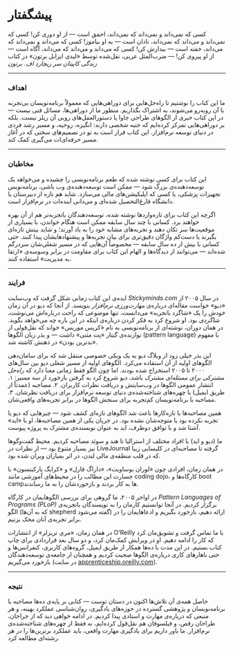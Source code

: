 # پیشگفتار

کسی که نمی‌داند و نمی‌داند که نمی‌داند، احمق است — از او دوری کن!
کسی که نمی‌داند و می‌داند که نمی‌داند، نادان است — به او بیاموز!
کسی که می‌داند و نمی‌داند که می‌داند، خفته است — بیدارش کن!
کسی که می‌داند و می‌داند که می‌داند، آگاه است — از او پیروی کن!
— ضرب‌المثل عربی، نقل‌شده توسط «لیدی ایزابل برتون» در کتاب *زندگی کاپیتان سر ریچارد اف. برتون*

---

### اهداف

ما این کتاب را نوشتیم تا راه‌حل‌هایی برای دوراهی‌هایی که معمولاً برنامه‌نویسان بی‌تجربه با آن روبه‌رو می‌شوند، به اشتراک بگذاریم. منظور ما از دوراهی‌ها، مسائل فنی نیست — در این کتاب خبری از الگوهای طراحی جاوا یا دستورالعمل‌های روبی آن ریلز نیست.
بلکه بر دوراهی‌هایی تمرکز کرده‌ایم که جنبه شخصی دارند: انگیزه، روحیه، و مسیر رشد فردی در دنیای توسعه نرم‌افزار.
این کتاب قرار است به تو در تصمیم‌های سختی که در آغاز مسیر حرفه‌ای‌ات می‌گیری کمک کند.

---

### مخاطبان

این کتاب برای کسی نوشته شده که طعم برنامه‌نویسی را چشیده و می‌خواهد یک توسعه‌دهنده‌ی بزرگ شود —
ممکن است توسعه‌دهنده‌ی وب باشی، برنامه‌نویس تجهیزات پزشکی، یا کسی که اپلیکیشن‌های مالی می‌سازد.
شاید هم تازه از دبیرستان یا دانشگاه فارغ‌التحصیل شده‌ای و می‌دانی آینده‌ات در نرم‌افزار است.

اگرچه این کتاب برای تازه‌واردها نوشته شده، توسعه‌دهندگان باتجربه‌تر هم از آن بهره خواهند برد.
کسانی با چند سال سابقه ممکن است هنگام خواندن، با بسیاری از موقعیت‌ها سر تکان دهند و تجربه‌های مشابه خود را به یاد آورند؛
و شاید بینش تازه‌ای بگیرند یا دست‌کم واژگان دقیق‌تری برای بیان تجربه‌ها و پیشنهادهایشان پیدا کنند.
حتی کسانی با بیش از ده سال سابقه — مخصوصاً آن‌هایی که در مسیر شغلی‌شان سردرگم شده‌اند —
می‌توانند از دیدگاه‌ها و الهام این کتاب برای مقاومت در برابر وسوسه‌ی «ارتقا به مدیریت» استفاده کنند.

---

### فرایند

ایده‌ی این کتاب زمانی شکل گرفت که وب‌سایت *Stickyminds.com* در سال ۲۰۰۵ از «دیو» خواست مقاله‌ای درباره‌ی *مهارت‌ورزی نرم‌افزار* بنویسد.
از آنجا که دیو در آن زمان خودش را یک «شاگرد باتجربه» می‌دانست، تنها موضوعی که راحت درباره‌اش می‌نوشت، *شاگردی* بود.
او شروع کرد به فکر کردن درباره‌ی اینکه در این باره چه می‌خواهد بگوید.
در همان دوران، نوشته‌ای از برنامه‌نویسی به نام «کریس موریس» خواند که نقل‌قولی از نوازنده‌ی گیتار «پت مثنی» داشت —
و بذر زبان الگوها (pattern language) با مفهوم «بدترین بودن» در ذهنش کاشته شد.

این بذر خیلی زود از وبلاگ دیو به یک ویکی خصوصی منتقل شد که برای سامان‌دهی الگوهای اولیه از آن استفاده می‌کرد.
الگوهای اولیه از مسیر شغلی دیو بین سال‌های ۲۰۰۰ تا ۲۰۰۵ استخراج شده بودند.
اما چون الگو فقط زمانی معنا دارد که *راه‌حل مشترکی برای مسئله‌ای مشترک* باشد،
دیو شروع کرد به گرفتن بازخورد از سه مسیر:
۱. انتشار عمومی الگوها در وب‌سایتش و دریافت نظرات کاربران.
۲. مصاحبه (عمدتاً از طریق ایمیل) با چهره‌های شناخته‌شده‌ی دنیای توسعه نرم‌افزار برای دریافت نظرشان.
۳. مصاحبه با برنامه‌نویسان کم‌تجربه برای سنجش الگوها در برابر تجربه‌های واقعی‌شان.

همین مصاحبه‌ها با تازه‌کارها باعث شد الگوهای تازه‌ای کشف شود — چیزهایی که دیو یا تجربه نکرده بود یا متوجه‌شان نشده بود.
در جریان یکی از همین مصاحبه‌ها، او با «اید» آشنا شد و با توافق دوطرف، اید به عنوان نویسنده‌ی مشترک به پروژه پیوست.

ما (دیو و اید) با افراد مختلف از استرالیا تا هند و سوئد مصاحبه کردیم.
محیط گفت‌وگوها نیز بسیار متنوع بود — از نظرات در LiveJournal گرفته تا مصاحبه‌ای در کلیسایی زیبا که در قلب منطقه‌ی مالی لندن، در اثر بمباران ویران شده بود.

در همان زمان، افرادی چون «لوران بوساویت»، «داراگ فارل» و «کرایگ پارکینسون» با جسارت این مطالب را در محیط‌های آموزشی مانند coding dojo، کارگاه‌ها و boot campها به کار بردند و بازخوردشان را به ما رساندند.

در اواخر ۲۰۰۵، ما گروهی برای بررسی الگوهایمان در کارگاه *Pattern Languages of Programs (PLoP)* برگزار کردیم.
در آنجا توانستیم کارمان را به نویسندگان باتجربه‌ی الگو (که به آن‌ها shepherd گفته می‌شود) ارائه دهیم،
بازخورد بگیریم و ادعاهایمان را در برابر تجربه‌ی آنان محک بزنیم.

در همان زمان، «مری تریزلر» از انتشارات O’Reilly با ما تماس گرفت و تشویق‌مان کرد که کار را ادامه دهیم.
او در ویرایش کمک‌مان کرد، و دو سال بعد قراردادی برای چاپ کتاب بستیم.
در این مدت با ده‌ها همکار از طریق ایمیل، گروه‌های کاربری، کنفرانس‌ها و حتی ناهارهای کاری درباره‌ی الگوها صحبت کردیم و همچنان از جامعه‌ی توسعه‌دهندگان بازخورد می‌گیریم (در سایت [apprenticeship.oreilly.com](http://apprenticeship.oreilly.com)).

---

### نتیجه

حاصل همه‌ی آن تلاش‌ها اکنون در دستان توست —
کتابی بر پایه‌ی ده‌ها مصاحبه با برنامه‌نویسان و پژوهشی گسترده در حوزه‌های یادگیری، روان‌شناسی عملکرد بهینه، و هر منبعی که درباره‌ی مهارت و استادی پیدا کردیم.
در ادامه خواهی دید که از جراحان، طراحان رقص، و فیلسوفان هم نقل‌قول کرده‌ایم، نه فقط از چهره‌های شناخته‌شده‌ی نرم‌افزار.
ما باور داریم برای یادگیری مهارت واقعی، باید عملکرد برترین‌ها را در هر رشته‌ای مطالعه کرد.
